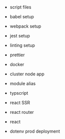 - script files
- babel setup
- webpack setup
- jest setup
- linting setup
- prettier
- docker

- cluster node app
- module alias
- typscript
- react SSR
- react router
- react

- dotenv prod deployment
